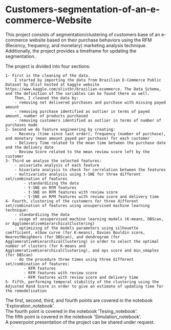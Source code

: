 # Customers-segmentation-of-an-e-commerce-Website
This project consists of segmentation/clustering of customers base of an e-commerce website based on their purchase behaviors using the RFM (Recency, frequency, and monetary) marketing analysis technique. Additionally, the project provides a timeframe for updating the segmentation.

The project is divided into four sections:
~~~
1- First is the cleaning of the data.
    I started by importing the data from Brazilian E-Commerce Public Dataset by Olist hosted at kaggle website https://www.kaggle.com/olistbr/brazilian-ecommerce. The Data Schema, and the definition of the variables can be found there as well.
    Then, I cleaned the data by:
    - removing not delivered purchases and purchase with missing payed amount
    - removing purchase identified as outlier in terms of payed amount, number of products purchased
    - removing customers identified as outlier in terms of number of purchases made
2- Second we do feature engineering by creating:
    - Recency (time since last order), frequency (number of purchase), and monetary (mean amount payed per purchase) for each customer
    - Delivery Time related to the mean time between the purchase date and the delivery date
    - Review Score related to the mean review score left by the customer
3- Third we analyse the selected features:
    - univariate analysis of each feature
    - bivariate analysis to check for correlation between the features
    - multivariate analysis using t-SNE for three different set/combination of features
        - standardizing the data
        - t-SNE on RFM features
        - t-SNE on RFM features with review score
        - t-SNE on RFM features with review score and delivery time
4- Fourth, clustering of the customers for three different set/combination of features using unsupervised machine learning technique:
    - standardizing the data
    - usage of unsupervised machine learning models (K-means, DBScan, or AgglomerativeHierarchicalClustering)
    - optimizing of the models parameters using silhouette coefficient, elbow curve (for K-means), Davies Bouldin score, NearestNeighbors (for DBScan), and dendrogram (for AgglomerativeHierarchicalClustering) in order to select the optimal number of clusters (for K-means and AgglomerativeHierarchicalClustering), and eps score and min_smaples (for DBScan)
    - do the procedure three times using three different set/combination of features:
        - RFM features
        - RFM features with review score
        - RFM features with review score and delivery time
5- Fifth, performing temporal stability of the clustering using the Adjusted Rand Score in order to give an estimate of updating time for the remodelisation
~~~

The first, second, third, and fourth points are covered in the notebook 'Exploration_notebook'.\
The fourth point is covered in the notebook 'Tesing_notebook'.\
The fifth point is covered in the notebook 'Simulation_notebook'.\
A powerpoint presentation of the project can be shared under request.
